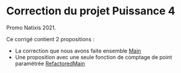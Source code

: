 # Correction du projet Puissance 4

Promo Natixis 2021.

Ce corrigé contient 2 propositions :

- La correction que nous avons faite ensemble [Main](./src/co/simplon/Main.java)
- Une proposition avec une seule fonction de comptage de point paramétrée [RefactoredMain](./src/co/simplon/RefactoredMain.java)

